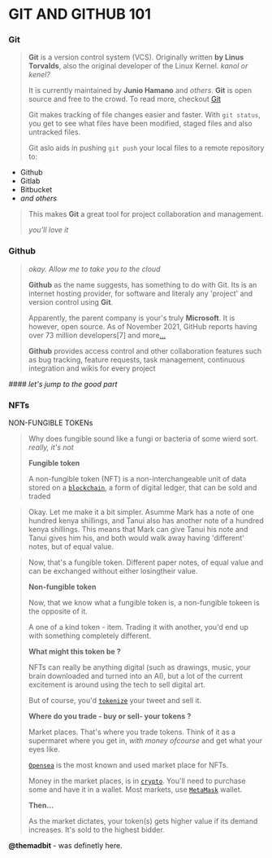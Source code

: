 GIT AND GITHUB 101
==================

### Git

> __Git__ is a version control system (VCS). Originally written __by Linus Torvalds__, also the original developer
of the Linux Kernel. _kanol or kenel?_
>
> It is currently maintained by __Junio Hamano__ and _others_. __Git__ is open source and free to the crowd.
To read more, checkout [Git](https://en.wikipedia.org/wiki/Git)
>
> Git makes tracking of file changes easier and faster. With `git status`, you get to see what files have 
been modified, staged files and also untracked files.
>
> Git aslo aids in pushing `git push` your local files to a remote repository to:
+ Github
+ Gitlab
+ Bitbucket
+ _and others_
>
> This makes __Git__ a great tool for project collaboration and management.
>
>_you'll love it_

### Github
>
> _okay. Allow me to take you to the cloud_
>
>__Github__ as the name suggests, has something to do with Git. Its is an internet hosting provider, for software and literaly any 'project' and version control using __Git__.
>
>Apparently, the parent company is your's truly **Microsoft**. It is however, open source. As of November 2021, GitHub reports having over 73 million developers[7] and more[...](https://en.wikipedia.org/wiki/GitHub)
>
> __Github__ provides access control and other collaboration features such as bug tracking, feature requests, task management, continuous integration and wikis for every project

_#### let's jump to the good part_

### NFTs

NON-FUNGIBLE TOKENs

>
> Why does fungible sound like a fungi or bacteria of some wierd sort. _really, it's not_
>
> __Fungible token__
>
> A non-fungible token (NFT) is a non-interchangeable unit of data stored on a [`blockchain`][blockchain], a form of digital ledger, that can be sold and traded

> Okay. Let me make it a bit simpler. Asumme Mark has a note of one hundred kenya shillings, and Tanui also has another note of a hundred kenya shillings. This means that Mark can give Tanui his note and Tanui gives him his, and both would walk away having 'different' notes, but of equal value.

> Now, that's a fungible token. Different paper notes, of equal value and can be exchanged without either losingtheir value.
> 
> __Non-fungible token__
>
> Now, that we know what a fungible token is, a non-fungible tokeen is the opposite of it.
>
> A one of a kind token - item. Trading it with another, you'd end up with something completely different.
>
> __What might this token be ?__
>
> NFTs can really be anything digital (such as drawings, music, your brain downloaded and turned into an AI), but a lot of the current excitement is around using the tech to sell digital art.
>
> But of course, you'd [`tokenize`][tokenize] your tweet and sell it.
>
> __Where do you trade - buy or sell- your tokens ?__ 
>
> Market places. That's where you trade tokens. Think of it as a supermaret where you get in, _with money ofcourse_ and get what your eyes like.
>
> [`Opensea`][opensea] is the most known and used market place for NFTs.
>
> Money in the market places, is in [`crypto`][crypto]. You'll need to purchase some and have it in a wallet. Most markets, use [`MetaMask`][metamask] wallet.
>
> __Then...__
>
> As the market dictates, your token(s) gets higher value if its demand increases. It's sold to the highest bidder.

[blockchain]: https://en.wikipedia.org/wiki/Blockchain
[tokenize]: https://www.makeuseof.com/how-tokenize-assets-create-nonfungible-tokens-nft/
[opensea]: https://opensea.io/
[crypto]: https://www.forbes.com/advisor/investing/what-is-cryptocurrency/
[metamask]: https://metamask.io/

__@themadbit__ - was definetly here.
